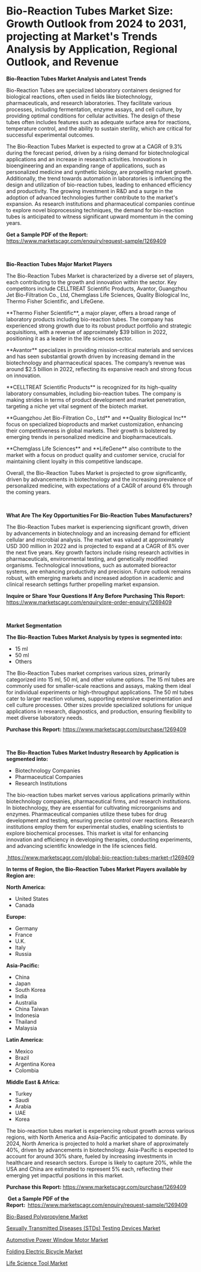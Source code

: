 <p><h1>Bio-Reaction Tubes Market Size: Growth Outlook from 2024 to 2031, projecting at Market's Trends Analysis by Application, Regional Outlook, and Revenue</h1></p><p><strong>Bio-Reaction Tubes Market Analysis and Latest Trends</strong></p>
<p><p>Bio-Reaction Tubes are specialized laboratory containers designed for biological reactions, often used in fields like biotechnology, pharmaceuticals, and research laboratories. They facilitate various processes, including fermentation, enzyme assays, and cell culture, by providing optimal conditions for cellular activities. The design of these tubes often includes features such as adequate surface area for reactions, temperature control, and the ability to sustain sterility, which are critical for successful experimental outcomes.</p><p>The Bio-Reaction Tubes Market is expected to grow at a CAGR of 9.3% during the forecast period, driven by a rising demand for biotechnological applications and an increase in research activities. Innovations in bioengineering and an expanding range of applications, such as personalized medicine and synthetic biology, are propelling market growth. Additionally, the trend towards automation in laboratories is influencing the design and utilization of bio-reaction tubes, leading to enhanced efficiency and productivity. The growing investment in R&D and a surge in the adoption of advanced technologies further contribute to the market's expansion. As research institutions and pharmaceutical companies continue to explore novel bioprocessing techniques, the demand for bio-reaction tubes is anticipated to witness significant upward momentum in the coming years.</p></p>
<p><strong>Get a Sample PDF of the Report:&nbsp;</strong> <a href="https://www.marketscagr.com/enquiry/request-sample/1269409?utm_campaign=1556&utm_medium=2&utm_source=Github&utm_content=ia&utm_term=12102024&utm_id=bio-reaction-tubes">https://www.marketscagr.com/enquiry/request-sample/1269409</a></p>
<p>&nbsp;</p>
<p><strong>Bio-Reaction Tubes Major Market Players</strong></p>
<p><p>The Bio-Reaction Tubes Market is characterized by a diverse set of players, each contributing to the growth and innovation within the sector. Key competitors include CELLTREAT Scientific Products, Avantor, Guangzhou Jet Bio-Filtration Co., Ltd, Chemglass Life Sciences, Quality Biological Inc, Thermo Fisher Scientific, and LifeGene.</p><p>**Thermo Fisher Scientific**, a major player, offers a broad range of laboratory products including bio-reaction tubes. The company has experienced strong growth due to its robust product portfolio and strategic acquisitions, with a revenue of approximately $39 billion in 2022, positioning it as a leader in the life sciences sector.</p><p>**Avantor** specializes in providing mission-critical materials and services and has seen substantial growth driven by increasing demand in the biotechnology and pharmaceutical spaces. The company’s revenue was around $2.5 billion in 2022, reflecting its expansive reach and strong focus on innovation.</p><p>**CELLTREAT Scientific Products** is recognized for its high-quality laboratory consumables, including bio-reaction tubes. The company is making strides in terms of product development and market penetration, targeting a niche yet vital segment of the biotech market.</p><p>**Guangzhou Jet Bio-Filtration Co., Ltd** and **Quality Biological Inc** focus on specialized bioproducts and market customization, enhancing their competitiveness in global markets. Their growth is bolstered by emerging trends in personalized medicine and biopharmaceuticals.</p><p>**Chemglass Life Sciences** and **LifeGene** also contribute to the market with a focus on product quality and customer service, crucial for maintaining client loyalty in this competitive landscape.</p><p>Overall, the Bio-Reaction Tubes Market is projected to grow significantly, driven by advancements in biotechnology and the increasing prevalence of personalized medicine, with expectations of a CAGR of around 6% through the coming years.</p></p>
<p>&nbsp;</p>
<p><strong>What Are The Key Opportunities For Bio-Reaction Tubes Manufacturers?</strong></p>
<p><p>The Bio-Reaction Tubes market is experiencing significant growth, driven by advancements in biotechnology and an increasing demand for efficient cellular and microbial analysis. The market was valued at approximately USD 300 million in 2022 and is projected to expand at a CAGR of 8% over the next five years. Key growth factors include rising research activities in pharmaceuticals, environmental testing, and genetically modified organisms. Technological innovations, such as automated bioreactor systems, are enhancing productivity and precision. Future outlook remains robust, with emerging markets and increased adoption in academic and clinical research settings further propelling market expansion.</p></p>
<p><strong>Inquire or Share Your Questions If Any Before Purchasing This Report:</strong> <a href="https://www.marketscagr.com/enquiry/pre-order-enquiry/1269409?utm_campaign=1556&utm_medium=2&utm_source=Github&utm_content=ia&utm_term=12102024&utm_id=bio-reaction-tubes">https://www.marketscagr.com/enquiry/pre-order-enquiry/1269409</a></p>
<p>&nbsp;</p>
<p><strong>Market Segmentation</strong></p>
<p><strong>The Bio-Reaction Tubes Market Analysis by types is segmented into:</strong></p>
<p><ul><li>15 ml</li><li>50 ml</li><li>Others</li></ul></p>
<p><p>The Bio-Reaction Tubes market comprises various sizes, primarily categorized into 15 ml, 50 ml, and other volume options. The 15 ml tubes are commonly used for smaller-scale reactions and assays, making them ideal for individual experiments or high-throughput applications. The 50 ml tubes cater to larger reaction volumes, supporting extensive experimentation and cell culture processes. Other sizes provide specialized solutions for unique applications in research, diagnostics, and production, ensuring flexibility to meet diverse laboratory needs.</p></p>
<p><strong>Purchase this Report:&nbsp;</strong><a href="https://www.marketscagr.com/purchase/1269409?utm_campaign=1556&utm_medium=2&utm_source=Github&utm_content=ia&utm_term=12102024&utm_id=bio-reaction-tubes">https://www.marketscagr.com/purchase/1269409</a></p>
<p>&nbsp;</p>
<p><strong>The Bio-Reaction Tubes Market Industry Research by Application is segmented into:</strong></p>
<p><ul><li>Biotechnology Companies</li><li>Pharmaceutical Companies</li><li>Research Institutions</li></ul></p>
<p><p>The bio-reaction tubes market serves various applications primarily within biotechnology companies, pharmaceutical firms, and research institutions. In biotechnology, they are essential for cultivating microorganisms and enzymes. Pharmaceutical companies utilize these tubes for drug development and testing, ensuring precise control over reactions. Research institutions employ them for experimental studies, enabling scientists to explore biochemical processes. This market is vital for enhancing innovation and efficiency in developing therapies, conducting experiments, and advancing scientific knowledge in the life sciences field.</p></p>
<p><a href="https://www.marketscagr.com/global-bio-reaction-tubes-market-r1269409?utm_campaign=1556&utm_medium=2&utm_source=Github&utm_content=ia&utm_term=12102024&utm_id=bio-reaction-tubes">&nbsp;https://www.marketscagr.com/global-bio-reaction-tubes-market-r1269409</a></p>
<p><strong>In terms of Region, the Bio-Reaction Tubes Market Players available by Region are:</strong></p>
<p>
    <p> <strong> North America: </strong>
        <ul>
            <li>United States</li>
            <li>Canada</li>
        </ul>
        </p> 
    <p> <strong> Europe: </strong>
        <ul>
            <li>Germany</li>
            <li>France</li>
            <li>U.K.</li>
            <li>Italy</li>
            <li>Russia</li>
        </ul>
        </p> 
    <p> <strong> Asia-Pacific: </strong>
        <ul>
            <li>China</li>
            <li>Japan</li>
            <li>South Korea</li>
            <li>India</li>
            <li>Australia</li>
            <li>China Taiwan</li>
            <li>Indonesia</li>
            <li>Thailand</li>
            <li>Malaysia</li>
        </ul>
        </p> 
    <p> <strong> Latin America: </strong>
        <ul>
            <li>Mexico</li>
            <li>Brazil</li>
            <li>Argentina Korea</li>
            <li>Colombia</li>
        </ul>
        </p> 
    <p> <strong> Middle East & Africa: </strong>
        <ul>
            <li>Turkey</li>
            <li>Saudi</li>
            <li>Arabia</li>
            <li>UAE</li>
            <li>Korea</li>
        </ul>
    </p>
    </p>
<p><p>The bio-reaction tubes market is experiencing robust growth across various regions, with North America and Asia-Pacific anticipated to dominate. By 2024, North America is projected to hold a market share of approximately 40%, driven by advancements in biotechnology. Asia-Pacific is expected to account for around 30% share, fueled by increasing investments in healthcare and research sectors. Europe is likely to capture 20%, while the USA and China are estimated to represent 5% each, reflecting their emerging yet impactful positions in this market.</p></p>
<p><strong>Purchase this Report: </strong><a href="https://www.marketscagr.com/purchase/1269409?utm_campaign=1556&utm_medium=2&utm_source=Github&utm_content=ia&utm_term=12102024&utm_id=bio-reaction-tubes">https://www.marketscagr.com/purchase/1269409</a></p>
<p>&nbsp;<strong>Get a Sample PDF of the Report:&nbsp;&nbsp;</strong><a href="https://www.marketscagr.com/enquiry/request-sample/1269409?utm_campaign=1556&utm_medium=2&utm_source=Github&utm_content=ia&utm_term=12102024&utm_id=bio-reaction-tubes">https://www.marketscagr.com/enquiry/request-sample/1269409</a></p>
<p><strong></strong></p>
<p><p><a href="https://www.linkedin.com/pulse/global-bio-based-polypropylene-market-analysis-key-trends-bitge?utm_campaign=1556&utm_medium=2&utm_source=Github&utm_content=ia&utm_term=12102024&utm_id=bio-reaction-tubes">Bio-Based Polypropylene Market</a></p><p><a href="https://www.linkedin.com/pulse/sexually-transmitted-diseases-stds-testing-devices-industry-kgkqe?utm_campaign=1556&utm_medium=2&utm_source=Github&utm_content=ia&utm_term=12102024&utm_id=bio-reaction-tubes">Sexually Transmitted Diseases (STDs) Testing Devices Market</a></p><p><a href="https://github.com/KejsiLoshi121/Market-Research-Report-List-1/blob/main/automotive-power-window-motor-market.md?utm_campaign=1556&utm_medium=2&utm_source=Github&utm_content=ia&utm_term=12102024&utm_id=bio-reaction-tubes">Automotive Power Window Motor Market</a></p><p><a href="https://github.com/delorasywf/Market-Research-Report-List-1/blob/main/folding-electric-bicycle-market.md?utm_campaign=1556&utm_medium=2&utm_source=Github&utm_content=ia&utm_term=12102024&utm_id=bio-reaction-tubes">Folding Electric Bicycle Market</a></p><p><a href="https://www.linkedin.com/pulse/life-science-tool-market-trends-insights-type-application-analysis-p4lmc?utm_campaign=1556&utm_medium=2&utm_source=Github&utm_content=ia&utm_term=12102024&utm_id=bio-reaction-tubes">Life Science Tool Market</a></p></p>